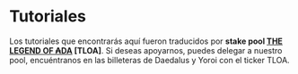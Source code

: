 # Tutoriales

Los tutoriales que encontrarás aquí fueron traducidos por **stake pool [THE LEGEND OF ₳DA](https://tloada.github.io/tloa/espa%C3%B1ol.html) [TLOA]**. Si deseas apoyarnos, puedes delegar a nuestro pool, encuéntranos en las billeteras de Daedalus y Yoroi con el ticker TLOA.
